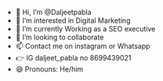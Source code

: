 - 👋 Hi, I’m @Daljeetpabla
- 👀 I’m interested in Digital Marketing
- 🌱 I’m currently Working as a SEO executive
- 💞️ I’m looking to collaborate 
- 📫 Contact me on instagram or Whatsapp 
- 👉 IG daljeet_pabla no 8699439021
- 😄 Pronouns: He/him

<!---
Daljeetpabla/Daljeetpabla is a ✨ special ✨ repository because its `README.md` (this file) appears on your GitHub profile.
You can click the Preview link to take a look at your changes.
--->
